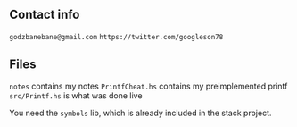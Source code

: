 ## Contact info
`godzbanebane@gmail.com`
`https://twitter.com/googleson78`

## Files
`notes` contains my notes
`PrintfCheat.hs` contains my preimplemented printf
`src/Printf.hs` is what was done live

You need the `symbols` lib, which is already included in the stack project.
